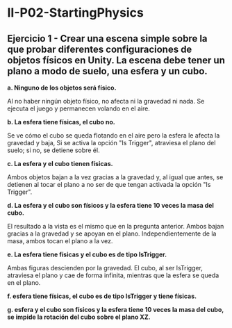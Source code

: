 # II-P02-StartingPhysics

## Ejercicio 1 - Crear una escena simple sobre la que probar diferentes configuraciones de objetos físicos en Unity. La escena debe tener un plano a modo de suelo, una  esfera y un cubo.  

**a. Ninguno de los objetos será físico.**  

Al no haber ningún objeto físico, no afecta ni la gravedad ni nada. Se ejecuta el juego y permanecen volando en el aire.  

**b. La esfera tiene físicas, el cubo no.**  

Se ve cómo el cubo se queda flotando en el aire pero la esfera le afecta la gravedad y baja, Si se activa la opción "Is Trigger", atraviesa el plano del suelo; si no, se detiene sobre él.


**c. La esfera y el cubo tienen físicas.**  

Ambos objetos bajan a la vez gracias a la gravedad y, al igual que antes, se detienen al tocar el plano a no ser de que tengan activada la opción "Is Trigger".

**d. La esfera y el cubo son físicos y la esfera tiene 10 veces la masa del cubo.**  

El resultado a la vista es el mismo que en la pregunta anterior. Ambos bajan gracias a la gravedad y se apoyan en el plano. Independientemente de la masa, ambos tocan el plano a la vez.

**e. La esfera tiene físicas y el cubo es de tipo IsTrigger.**  

Ambas figuras descienden por la gravedad. El cubo, al ser IsTrigger, atraviesa el plano y cae de forma infinita, mientras que la esfera se queda en el plano.

**f. esfera tiene físicas, el cubo es de tipo IsTrigger y tiene físicas.**  



**g. esfera y el cubo son físicos y la esfera tiene 10 veces la masa del cubo, se impide la rotación del cubo sobre el plano XZ.**  


